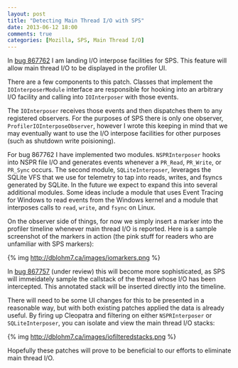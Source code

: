 ```yaml
---
layout: post
title: "Detecting Main Thread I/O with SPS"
date: 2013-06-12 18:00
comments: true
categories: [Mozilla, SPS, Main Thread I/O]
---
```

In [bug 867762](https://bugzilla.mozilla.org/show_bug.cgi?id=867762) I am landing I/O 
interpose facilities for SPS. This feature will allow main thread I/O to be 
displayed in the profiler UI.

There are a few components to this patch. Classes that implement the 
`IOInterposerModule` interface are responsible for hooking into an arbitrary I/O 
facility and calling into `IOInterposer` with those events.

The `IOInterposer` receives those events and then dispatches them to any registered
observers. For the purposes of SPS there is only one observer, 
`ProfilerIOInterposeObserver`, however I wrote this keeping in mind that we 
may eventually want to use the I/O interpose facilities for other purposes (such 
as shutdown write poisioning).

For bug 867762 I have implemented two modules. `NSPRInterposer` hooks into NSPR 
file I/O and generates events whenever a `PR_Read`, `PR_Write`, or `PR_Sync` occurs.
The second module, `SQLiteInterposer`, leverages the SQLite VFS that we use for 
telemetry to tap into reads, writes, and fsyncs generated by SQLite. In the future 
we expect to expand this into several additional modules. Some ideas include a module 
that uses Event Tracing for Windows to read events from the Windows kernel and a 
module that interposes calls to `read`, `write`, and `fsync` on Linux.

On the observer side of things, for now we simply insert a marker into the profiler 
timeline whenever main thread I/O is reported. Here is a sample screenshot of the 
markers in action (the pink stuff for readers who are unfamiliar with SPS markers):

{% img http://dblohm7.ca/images/iomarkers.png %}

In [bug 867757](https://bugzilla.mozilla.org/show_bug.cgi?id=867757) (under review) 
this will become more sophisticated, as SPS will immeidately sample the callstack of 
the thread whose I/O has been intercepted. This annotated stack will be inserted 
directly into the timeline.

There will need to be some UI changes for this to be presented in a reasonable way,
but with both existing patches applied the data is already useful. By firing up 
Cleopatra and filtering on either `NSPRInterposer` or `SQLiteInterposer`, you can 
isolate and view the main thread I/O stacks:

{% img http://dblohm7.ca/images/iofilteredstacks.png %}

Hopefully these patches will prove to be beneficial to our efforts to eliminate 
main thread I/O.

